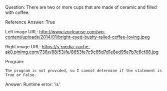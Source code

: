 Question: There are two or more cups that are made of ceramic and filled with coffee.

Reference Answer: True

Left image URL: http://www.izocleanse.com/wp-content/uploads/2014/01/bright-eyed-bushy-tailed-coffee-loving.jpeg

Right image URL: https://s-media-cache-ak0.pinimg.com/736x/88/53/fe/8853fe7c9c65d7d1e8ed95e7b7c6cf88.jpg

Program:

```
The program is not provided, so I cannot determine if the statement is True or False.
```
Answer: Runtime error: 'is'

